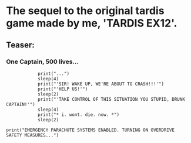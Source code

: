 # The sequel to the original tardis game made by me, 'TARDIS EX12'.

## Teaser:

### One Captain, 500 lives...

```
            print("...")
            sleep(4)
            print("'SIR! WAKE UP, WE'RE ABOUT TO CRASH!!!'")
            print("'HELP US!'")
            sleep(2)
            print("'TAKE CONTROL OF THIS SITUATION YOU STUPID, DRUNK CAPTAIN!'")
            sleep(4)
            print("* i. wont. die. now. *")
            sleep(2)
```            

```
print("EMERGENCY PARACHUTE SYSTEMS ENABLED. TURNING ON OVERDRIVE SAFETY MEASURES...")
```
